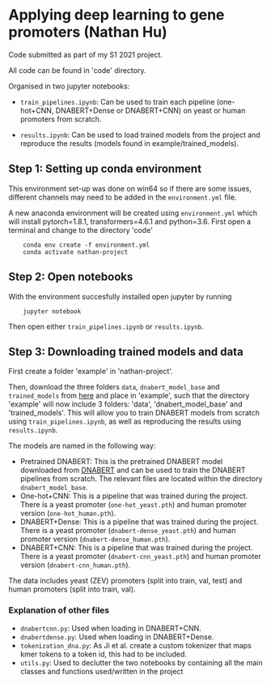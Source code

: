 # Applying deep learning to gene promoters (Nathan Hu)

Code submitted as part of my S1 2021 project.

All code can be found in 'code' directory.

Organised in two jupyter notebooks: 

- `train_pipelines.ipynb`:
	Can be used to train each pipeline (one-hot+CNN, DNABERT+Dense or DNABERT+CNN) on yeast or human promoters from scratch.

- `results.ipynb`:
	Can be used to load trained models from the project and reproduce the results (models found in example/trained_models).


## Step 1: Setting up conda environment

This environment set-up was done on win64 so if there are some issues, different channels may need to be added in the `environment.yml` file.

A new anaconda environment will be created using `environment.yml` which will install pytorch=1.8.1, transformers=4.6.1 and python=3.6. First open a terminal and change to the directory 'code'

```
	conda env create -f environment.yml
	conda activate nathan-project
```

## Step 2: Open notebooks

With the environment succesfully installed open jupyter by running

```
	jupyter notebook
```

Then open either `train_pipelines.ipynb` or `results.ipynb`.


## Step 3: Downloading trained models and data

First create a folder 'example' in 'nathan-project'.

Then, download the three folders `data`, `dnabert_model_base` and `trained_models` from [here](https://drive.google.com/drive/folders/1O4B3GWgbR6ooU0y-EI9zo7H7y6fkmzOe?usp=sharing) and place in 'example', such that the directory 'example' will now include 3 folders: 'data', 'dnabert_model_base' and 'trained_models'. This will allow you to train DNABERT models from scratch using `train_pipelines.ipynb`, as well as reproducing the results using `results.ipynb`.

The models are named in the following way:
- Pretrained DNABERT: This is the pretrained DNABERT model downloaded from [DNABERT](https://github.com/jerryji1993/DNABERT) and can be used to train the DNABERT pipelines from scratch. The relevant files are located within the directory `dnabert_model_base`.
- One-hot+CNN: This is a pipeline that was trained during the project. There is a yeast promoter (`one-hot_yeast.pth`) and human promoter version (`one-hot_human.pth`).
- DNABERT+Dense: This is a pipeline that was trained during the project. There is a yeast promoter (`dnabert-dense_yeast.pth`) and human promoter version (`dnabert-dense_human.pth`).
- DNABERT+CNN: This is a pipeline that was trained during the project. There is a yeast promoter (`dnabert-cnn_yeast.pth`) and human promoter version (`dnabert-cnn_human.pth`).

The data includes yeast (ZEV) promoters (split into train, val, test) and human promoters (split into train, val).

### Explanation of other files

- `dnabertcnn.py`:
	Used when loading in DNABERT+CNN.
- `dnabertdense.py`:
	Used when loading in DNABERT+Dense.
- `tokenization_dna.py`:
	As Ji et al. create a custom tokenizer that maps kmer tokens to a token id, this had to be included.
- `utils.py`:
	Used to declutter the two notebooks by containing all the main classes and functions used/written in the project